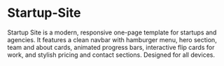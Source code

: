 # Startup-Site
Startup Site is a modern, responsive one-page template for startups and agencies. It features a clean navbar with hamburger menu, hero section, team and about cards, animated progress bars, interactive flip cards for work, and stylish pricing and contact sections. Designed for all devices.
